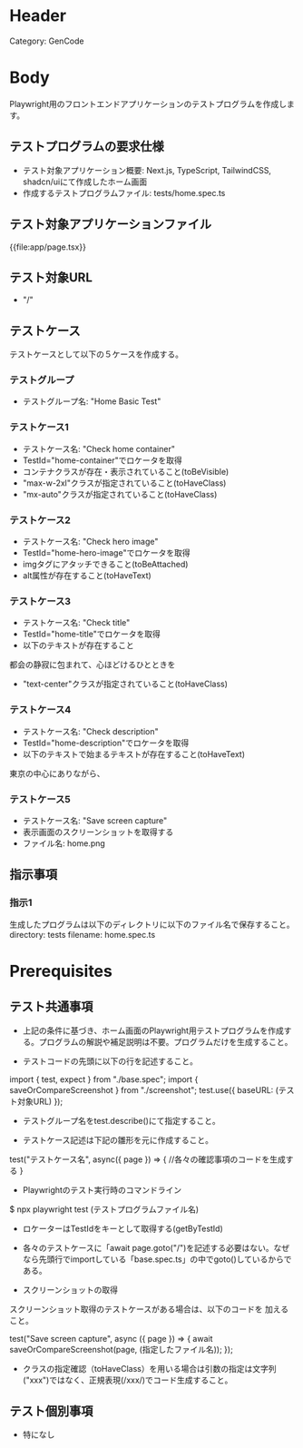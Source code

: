 # Header
Category: GenCode

# Body
Playwright用のフロントエンドアプリケーションのテストプログラムを作成します。

## テストプログラムの要求仕様

- テスト対象アプリケーション概要: Next.js, TypeScript, TailwindCSS, shadcn/uiにて作成したホーム画面
- 作成するテストプログラムファイル: tests/home.spec.ts

## テスト対象アプリケーションファイル
{{file:app/page.tsx}}

## テスト対象URL
- "/"

## テストケース
テストケースとして以下の５ケースを作成する。

### テストグループ
- テストグループ名: "Home Basic Test"

### テストケース1
- テストケース名: "Check home container"
- TestId="home-container"でロケータを取得
- コンテナクラスが存在・表示されていること(toBeVisible)
- "max-w-2xl"クラスが指定されていること(toHaveClass)
- "mx-auto"クラスが指定されていること(toHaveClass)

### テストケース2
- テストケース名: "Check hero image"
- TestId="home-hero-image"でロケータを取得
- imgタグにアタッチできること(toBeAttached)
- alt属性が存在すること(toHaveText)

### テストケース3
- テストケース名: "Check title"
- TestId="home-title"でロケータを取得
- 以下のテキストが存在すること

都会の静寂に包まれて、心ほどけるひとときを

- "text-center"クラスが指定されていること(toHaveClass)

### テストケース4
- テストケース名: "Check description"
- TestId="home-description"でロケータを取得
- 以下のテキストで始まるテキストが存在すること(toHaveText)

東京の中心にありながら、

### テストケース5
- テストケース名: "Save screen capture"
- 表示画面のスクリーンショットを取得する
- ファイル名: home.png


## 指示事項

### 指示1
生成したプログラムは以下のディレクトリに以下のファイル名で保存すること。
directory: tests
filename: home.spec.ts

# Prerequisites

## テスト共通事項
- 上記の条件に基づき、ホーム画面のPlaywright用テストプログラムを作成する。プログラムの解説や補足説明は不要。プログラムだけを生成すること。

- テストコードの先頭に以下の行を記述すること。

import { test, expect } from "./base.spec";
import { saveOrCompareScreenshot } from "./screenshot";
test.use({ baseURL: (テスト対象URL) });

- テストグループ名をtest.describe()にて指定すること。

- テストケース記述は下記の雛形を元に作成すること。

test("テストケース名", async({ page }) => {
    //各々の確認事項のコードを生成する
}

- Playwrightのテスト実行時のコマンドライン

$ npx playwright test (テストプログラムファイル名)

- ロケーターはTestIdをキーとして取得する(getByTestId)

- 各々のテストケースに「await page.goto("/")を記述する必要はない。なぜなら先頭行でimportしている「base.spec.ts」の中でgoto()しているからである。

- スクリーンショットの取得

スクリーンショット取得のテストケースがある場合は、以下のコードを
加えること。

  test("Save screen capture", async ({ page }) => {
    await saveOrCompareScreenshot(page, (指定したファイル名));
  });

- クラスの指定確認（toHaveClass）を用いる場合は引数の指定は文字列("xxx")ではなく、正規表現(/xxx/)でコード生成すること。

## テスト個別事項
- 特になし

